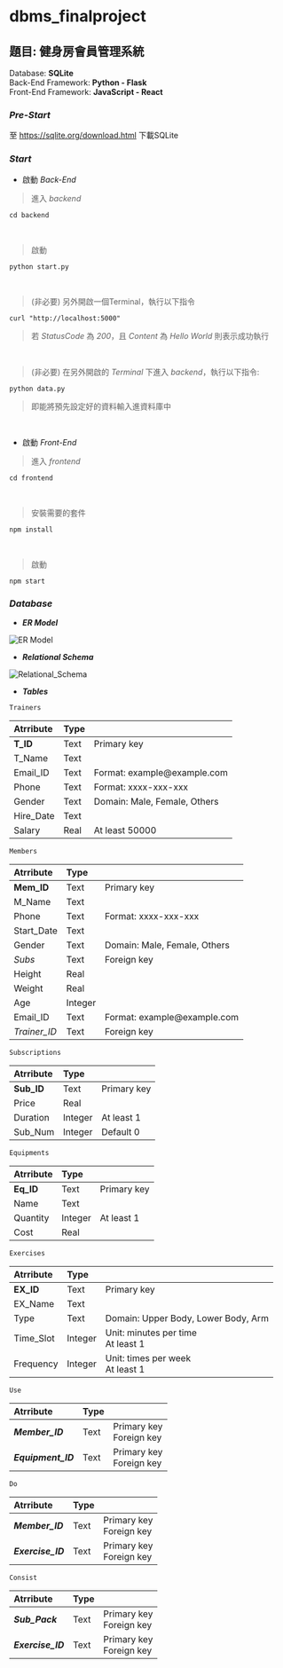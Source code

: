 # dbms_finalproject

## 題目: 健身房會員管理系統
Database: **SQLite** <br>
Back-End Framework: **Python - Flask** <br>
Front-End Framework: **JavaScript - React**

### *Pre-Start*
至 https://sqlite.org/download.html 下載SQLite

### *Start*

* 啟動 *Back-End* 

>進入 *backend*
```shell
cd backend
```
<br>

>啟動
```shell
python start.py
```
<br>

>(非必要) 另外開啟一個Terminal，執行以下指令
```shell
curl "http://localhost:5000"
```
>若 *StatusCode* 為 *200*，且 *Content* 為 *Hello World* 則表示成功執行
<br>

>(非必要) 在另外開啟的 *Terminal* 下進入 *backend*，執行以下指令:
```shell
python data.py
```
>即能將預先設定好的資料輸入進資料庫中
<br>

* 啟動 *Front-End*

>進入 *frontend*
```shell
cd frontend
```
<br>

>安裝需要的套件
```shell
npm install
```
<br>

>啟動
```shell
npm start
```

### *Database*

- ***ER Model***

![ER Model](https://github.com/THChou1220/dbms_finalproject/blob/main/image/ER_Model.png)
<br>

- ***Relational Schema***

![Relational_Schema](https://github.com/THChou1220/dbms_finalproject/blob/main/image/Relational_Schema.png)
<br>

- ***Tables***

` Trainers `

| Atrribute | Type | |
| :--- | :--- | :--- |
| **T_ID** | Text | Primary key |
| T_Name | Text | |
| Email_ID | Text | Format: example@example&#8203;.com |
| Phone | Text | Format: xxxx-xxx-xxx |
| Gender | Text | Domain: Male, Female, Others |
| Hire_Date | Text | |
| Salary | Real | At least 50000 |

` Members `

| Atrribute | Type | |
| :--- | :--- | :--- |
| **Mem_ID** | Text | Primary key |
| M_Name | Text | |
| Phone | Text | Format: xxxx-xxx-xxx |
| Start_Date | Text | |
| Gender | Text | Domain: Male, Female, Others |
| *Subs* | Text | Foreign key |
| Height | Real |  |
| Weight | Real |  |
| Age | Integer |  |
| Email_ID | Text | Format: example@example&#8203;.com |
| *Trainer_ID* | Text | Foreign key |

` Subscriptions `

| Atrribute | Type | |
| :--- | :--- | :--- |
| **Sub_ID** | Text | Primary key |
| Price | Real | |
| Duration | Integer | At least 1 |
| Sub_Num | Integer | Default 0 |

` Equipments `

| Atrribute | Type | |
| :--- | :--- | :--- |
| **Eq_ID** | Text | Primary key |
| Name | Text | |
| Quantity | Integer | At least 1 |
| Cost | Real |  |

` Exercises `

| Atrribute | Type | |
| :--- | :--- | :--- |
| **EX_ID** | Text | Primary key |
| EX_Name | Text | |
| Type | Text | Domain: Upper Body, Lower Body, Arm |
| Time_Slot | Integer | Unit: minutes per time <br> At least 1 |
| Frequency | Integer | Unit: times per week <br> At least 1 |

` Use `

| Atrribute | Type | |
| :--- | :--- | :--- |
| ***Member_ID*** | Text | Primary key <br> Foreign key |
| ***Equipment_ID*** | Text | Primary key <br> Foreign key |

` Do `

| Atrribute | Type | |
| :--- | :--- | :--- |
| ***Member_ID*** | Text | Primary key <br> Foreign key |
| ***Exercise_ID*** | Text | Primary key <br> Foreign key |

` Consist `

| Atrribute | Type | |
| :--- | :--- | :--- |
| ***Sub_Pack*** | Text | Primary key <br> Foreign key |
| ***Exercise_ID*** | Text | Primary key <br> Foreign key |
